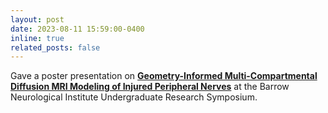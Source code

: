 ```yaml
---
layout: post
date: 2023-08-11 15:59:00-0400
inline: true
related_posts: false
---
```


Gave a poster presentation on [**Geometry-Informed Multi-Compartmental Diffusion MRI Modeling of Injured Peripheral Nerves**](https://k9chen.github.io/assets/pdf/08112023.pdf) at the Barrow Neurological Institute Undergraduate Research Symposium. 
